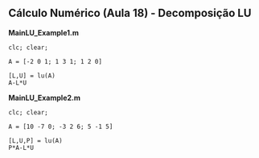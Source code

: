 ## Cálculo Numérico (Aula 18) - Decomposição LU

**MainLU_Example1.m**
```
clc; clear;

A = [-2 0 1; 1 3 1; 1 2 0]

[L,U] = lu(A)
A-L*U
```

**MainLU_Example2.m**
```
clc; clear;

A = [10 -7 0; -3 2 6; 5 -1 5]

[L,U,P] = lu(A)
P*A-L*U
```
